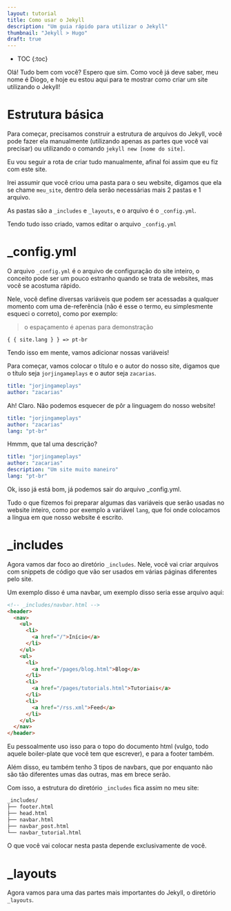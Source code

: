 ```yaml
---
layout: tutorial
title: Como usar o Jekyll
description: "Um guia rápido para utilizar o Jekyll"
thumbnail: "Jekyll > Hugo"
draft: true
---
```

* TOC
{:toc}

Olá! Tudo bem com você? Espero que sim.
Como você já deve saber, meu nome é Diogo, e hoje eu estou aqui para te mostrar
como criar um site utilizando o Jekyll!

# Estrutura básica

Para começar, precisamos construir a estrutura de arquivos do Jekyll, você pode
fazer ela manualmente (utilizando apenas as partes que você vai precisar) ou
utilizando o comando `jekyll new [nome do site]`.

Eu vou seguir a rota de criar tudo manualmente, afinal foi assim que eu fiz com
este site.

Irei assumir que você criou uma pasta para o seu website, digamos que ela se
chame `meu_site`, dentro dela serão necessárias mais 2 pastas e 1 arquivo.

As pastas são a `_includes` e `_layouts`, e o arquivo é o `_config.yml`.

Tendo tudo isso criado, vamos editar o arquivo `_config.yml`

# \_config.yml

O arquivo `_config.yml` é o arquivo de configuração do site inteiro, o conceito
pode ser um pouco estranho quando se trata de websites, mas você se acostuma
rápido.

Nele, você define diversas variáveis que podem ser acessadas a qualquer momento
com uma de-referência (não é esse o termo, eu simplesmente esqueci o correto),
como por exemplo:

> o espaçamento é apenas para demonstração
```liquid
{ { site.lang } } => pt-br
```

Tendo isso em mente, vamos adicionar nossas variáveis!

Para começar, vamos colocar o título e o autor do nosso site, digamos que o
título seja `jorjingameplays` e o autor seja `zacarias`.

```yaml
title: "jorjingameplays"
author: "zacarias"
```

Ah! Claro. Não podemos esquecer de pôr a linguagem do nosso website!

```yaml
title: "jorjingameplays"
author: "zacarias"
lang: "pt-br"
```

Hmmm, que tal uma descrição?

```yaml
title: "jorjingameplays"
author: "zacarias"
description: "Um site muito maneiro"
lang: "pt-br"
```

Ok, isso já está bom, já podemos sair do arquivo \_config.yml.

Tudo o que fizemos foi preparar algumas das variáveis que serão usadas no
website inteiro, como por exemplo a variável `lang`, que foi onde colocamos a
língua em que nosso website é escrito.

# \_includes

Agora vamos dar foco ao diretório `_includes`. Nele, você vai criar arquivos
com snippets de código que vão ser usados em várias páginas diferentes pelo
site.

Um exemplo disso é uma navbar, um exemplo disso seria esse arquivo aqui:

```html
<!-- _includes/navbar.html -->
<header>
  <nav>
    <ul>
      <li>
        <a href="/">Início</a>
      </li>
    </ul>
    <ul>
      <li>
        <a href="/pages/blog.html">Blog</a>
      </li>
      <li>
        <a href="/pages/tutorials.html">Tutoriais</a>
      </li>
      <li>
        <a href="/rss.xml">Feed</a>
      </li>
    </ul>
  </nav>
</header>
```

Eu pessoalmente uso isso para o topo do documento html (vulgo, todo aquele
boiler-plate que você tem que escrever), e para a footer também.

Além disso, eu também tenho 3 tipos de navbars, que por enquanto não são tão
diferentes umas das outras, mas em brece serão.

Com isso, a estrutura do diretório `_includes` fica assim no meu site:

```bash
_includes/
├── footer.html
├── head.html
├── navbar.html
├── navbar_post.html
└── navbar_tutorial.html
```

O que você vai colocar nesta pasta depende exclusivamente de você.

# \_layouts

Agora vamos para uma das partes mais importantes do Jekyll, o diretório
`_layouts`.


